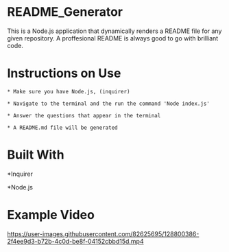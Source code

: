 
# README_Generator

This is a Node.js application that dynamically renders a README file for any given repository. A proffesional README is always good to go with brilliant code.

# Instructions on Use

    * Make sure you have Node.js, (inquirer)

    * Navigate to the terminal and the run the command 'Node index.js'

    * Answer the questions that appear in the terminal

    * A README.md file will be generated 

# Built With
*Inquirer
  
*Node.js

# Example Video

https://user-images.githubusercontent.com/82625695/128800386-2f4ee9d3-b72b-4c0d-be8f-04152cbbd15d.mp4
